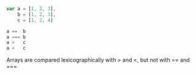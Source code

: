 ```js
var a = [1, 2, 3],
    b = [1, 2, 3],
    c = [1, 2, 4]

a ==  b
a === b
a >   c
a <   c
```

Arrays are compared lexicographically with > and <, but not with == and ===
